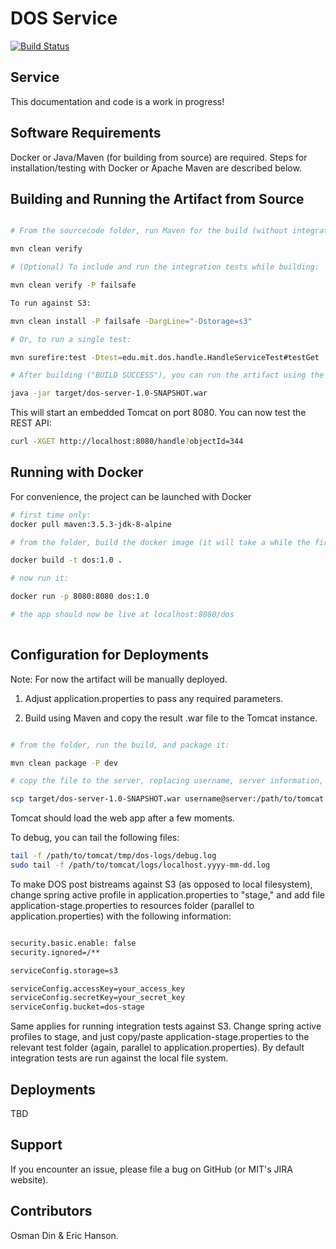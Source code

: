 # DOS Service

[![Build Status](https://travis-ci.org/MITLibraries/dos-core.svg?branch=master)](https://travis-ci.org/MITLibraries/dos-core)

Service
-----------------------

This documentation and code is a work in progress!

Software Requirements
----------------------

Docker or Java/Maven (for building from source) are required. 
Steps for installation/testing with Docker or Apache Maven are described below.


Building and Running the Artifact from Source
---------------------------------------------

```sh

# From the sourcecode folder, run Maven for the build (without integration tests):

mvn clean verify

# (Optional) To include and run the integration tests while building:

mvn clean verify -P failsafe

To run against S3:

mvn clean install -P failsafe -DargLine="-Dstorage=s3"

# Or, to run a single test:

mvn surefire:test -Dtest=edu.mit.dos.handle.HandleServiceTest#testGet

# After building ("BUILD SUCCESS"), you can run the artifact using the java launcher:

java -jar target/dos-server-1.0-SNAPSHOT.war

```

This will start an embedded Tomcat on port 8080. You can now test the REST API:

```sh
curl -XGET http://localhost:8080/handle?objectId=344

```

Running with Docker
-----------------------

For convenience, the project can be launched with Docker

```sh
# first time only:
docker pull maven:3.5.3-jdk-8-alpine

# from the folder, build the docker image (it will take a while the first time):

docker build -t dos:1.0 .

# now run it:

docker run -p 8080:8080 dos:1.0

# the app should now be live at localhost:8080/dos
 
```


Configuration for Deployments
-------------------------------
Note: For now the artifact will be manually deployed. 

1. Adjust application.properties to pass any required parameters. 

2. Build using Maven and copy the result .war file to the Tomcat instance.

```sh

# from the folder, run the build, and package it:

mvn clean package -P dev

# copy the file to the server, replacing username, server information, and the path to tomcat webapps folder

scp target/dos-server-1.0-SNAPSHOT.war username@server:/path/to/tomcat

```

Tomcat should load the web app after a few moments. 

To debug, you can tail the following files:

``` sh
tail -f /path/to/tomcat/tmp/dos-logs/debug.log
sudo tail -f /path/to/tomcat/logs/localhost.yyyy-mm-dd.log
```

To make DOS post bistreams against S3 (as opposed to local filesystem), 
change spring active profile in application.properties to "stage," and add 
file application-stage.properties to resources folder
(parallel to application.properties) with the following information:

``` sh

security.basic.enable: false
security.ignored=/**

serviceConfig.storage=s3

serviceConfig.accessKey=your_access_key
serviceConfig.secretKey=your_secret_key
serviceConfig.bucket=dos-stage
```

Same applies for running integration tests against S3. Change spring active profiles to
stage, and just copy/paste application-stage.properties
to the relevant test folder (again, parallel to application.properties). 
By default integration tests are run against the local file system.

Deployments 
-----------------------

TBD


Support
-------------------

If you encounter an issue, please file a bug on GitHub (or MIT's JIRA website).

Contributors
-------------

Osman Din & Eric Hanson. 